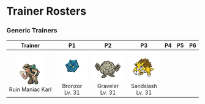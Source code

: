 # Trainer Rosters

### Generic Trainers

| Trainer | P1 | P2 | P3 | P4 | P5 | P6 |
|:-------:|:--:|:--:|:--:|:--:|:--:|:--:|
| ![Ruin Maniac Karl](../../assets/trainers/ruin_maniac.png "Ruin Maniac Karl")<br>Ruin Maniac Karl | ![Bronzor](../../assets/sprites/bronzor/front.gif "Bronzor")<br>Bronzor<br>Lv. 31 | ![Graveler](../../assets/sprites/graveler/front.gif "Graveler")<br>Graveler<br>Lv. 31 | ![Sandslash](../../assets/sprites/sandslash/front.gif "Sandslash")<br>Sandslash<br>Lv. 31 |

